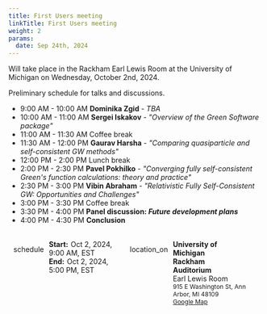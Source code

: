 ```yaml
---
title: First Users meeting
linkTitle: First Users meeting
weight: 2
params:
  date: Sep 24th, 2024
---
```


Will take place in the Rackham Earl Lewis Room at the University of Michigan on
Wednesday, October 2nd, 2024.

<!--more-->

Preliminary schedule for talks and discussions.

<ul>
<li>9:00   AM - 10:00 AM <b>Dominika Zgid</b> - <i>TBA</i></li>
<li>10:00 AM - 11:00 AM <b>Sergei Iskakov</b> - <i>"Overview of the Green Software package"</i></li>
<li>11:00 AM - 11:30 AM Coffee break</li>
<li>11:30 AM - 12:00 PM <b>Gaurav Harsha</b> - <i>"Comparing quasiparticle and self-consistent GW methods"</i></li>
<li>12:00 PM - 2:00 PM Lunch break</li>
<li>2:00 PM - 2:30 PM <b>Pavel Pokhilko</b> - <i>"Converging fully self-consistent Green's function calculations: theory and practice"</i></li>
<li>2:30 PM - 3:00 PM <b>Vibin Abraham</b> - <i>"Relativistic Fully Self-Consistent GW: Opportunities and Challenges"</i></li>
<li>3:00 PM - 3:30 PM Coffee break</li>
<li>3:30 PM - 4:00 PM <b>Panel discussion: <i>Future development plans</i></b></li>
<li>4:00 PM - 4:30 PM <b>Conclusion</b></li>
</ul>


<br>

<div style="display: ruby;">
 <div style="width:45%;display:flex;flex-direction:row;flex-wrap: nowrap;">
  <span class="material-icons" style="margin-top: 10px;vertical-align:center;padding-left: 10px; padding-right: 5px;">schedule</span>
  <div style="margin-left:5px;display: block;">
   <div>
   <span style="font-weight:bolder; padding-right:5px;">Start:</span><time datetime="2024-10-02T14:00:00+00:00">Oct 2, 2024, 9:00 AM, EST</time>
   </div>
   <div>
   <span style="font-weight:bolder; padding-right:5px;">End:</span><time datetime="2024-10-02T20:00:00+00:00">Oct 2, 2024, 5:00 PM, EST</time>
   </div>
  </div>
 </div>
 <div style="width:48%;display:flex;flex-direction:row;flex-wrap: nowrap;">
   <span class="material-icons" style="margin-top: 10px;vertical-align:center;padding-left: 10px; padding-right: 5px;">location_on</span>
   <div style="margin-left:5px;display: block;">
   <div>
   <span style="font-weight:bolder; padding-right:5px;">University of Michigan</span>
   </div>
   <div>
   <span style="font-weight:bolder; padding-right:5px;">Rackham Auditorium</span>
   </div>
   <div>
   <span style="font-weight:normal; padding-right:5px;">Earl Lewis Room</span>
   </div>
   <div>
   <span style="font-weight:normal; font-size: 12px; padding-right:5px;">915 E Washington St, Ann Arbor, MI 48109</span>
   </div>
   <div>
   <span style="font-weight:normal; font-size: 12px; padding-right:5px;"><a href="https://maps.app.goo.gl/LmsmvrtcDeEFtd9B6" target="_blank">Google Map</a></span>
   </div>
  </div>
 </div>
</div>